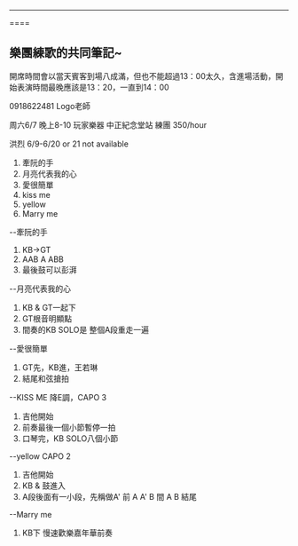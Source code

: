 ----
====

樂團練歌的共同筆記~
----
開席時間會以當天賓客到場八成滿，但也不能超過13：00太久，含進場活動，開始表演時間最晚應該是13：20，一直到14：00

0918622481 Logo老師

周六6/7 晚上8-10 玩家樂器 中正紀念堂站 練團 350/hour

洪烈 6/9-6/20 or 21 not available

1. 牽阮的手
2. 月亮代表我的心
3. 愛很簡單 
4. kiss me 
5. yellow
6. Marry me


--牽阮的手
1. KB->GT
2. AAB A ABB
3. 最後鼓可以彭湃


--月亮代表我的心
1. KB & GT一起下
2. GT根音明顯點
3. 間奏的KB SOLO是 整個A段重走一遍

--愛很簡單
1. GT先，KB進，王若琳
2. 結尾和弦搶拍

--KISS ME
降E調，CAPO 3
1. 吉他開始
2. 前奏最後一個小節暫停一拍
3. 口琴完，KB SOLO八個小節


--yellow
CAPO 2
1. 吉他開始
2. KB & 鼓進入
3. A段後面有一小段，先稱做A'
前 A  A' B  間 A B 結尾

--Marry me
1. KB下 慢速歡樂嘉年華前奏
